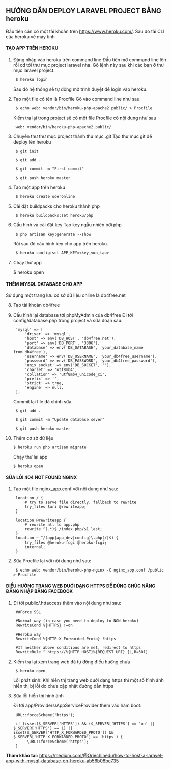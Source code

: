 ## HƯỚNG DẪN DEPLOY LARAVEL PROJECT BẰNG heroku ##

Đầu tiên cần có một tài khoản trên https://www.heroku.com/.
Sau đó tải CLI của heroku về máy tính

#### TẠO APP TRÊN HEROKU


1. Đăng nhập vào heroku trên command line
	Đầu tiên mở command line lên rồi cd tới thư mục project laravel nha.
	Gõ lệnh này sau khi các bạn ở thư mục laravel project.
	
		$ heroku login
	
	Sau đó hệ thống sẽ tự động mở trình duyệt để login vào heroku.

	
2. Tạo một file có tên là Procfile
	Gõ vào command line như sau:
	
		$ echo web: vendor/bin/heroku-php-apache2 public/ > Procfile
	
	Kiểm tra lại trong project sẽ có một file Procfile có nội dung như sau
	
		web: vendor/bin/heroku-php-apache2 public/
	
	
3. Chuyển thư thư mục project thành thư mục .git
	Tạo thư mục git để deploy lên heroku

		$ git init 
		
		$ git add .
		
		$ git commit -m "First commit"
		
		$ git push heroku master

	
4. Tạo một app trên heroku
	
		$ heroku create oderonline
	
	
5. Cài đặt buildpacks cho heroku thành php
	
		$ heroku buildpacks:set heroku/php

	
6. Cấu hình và cài đặt key
	Tạo key ngẫu nhiên bởi php
	
		$ php artisan key:generate --show
	
	Rồi sau đó cấu hình key cho app trên heroku.
	
		$ heroku config:set APP_KEY=<key_vừa_tạo>

	
7. Chạy thử app
	
	$ heroku open
	

#### THÊM MYSQL DATABASE CHO APP
Sử dụng một trang lưu cơ sở dữ liệu online là db4free.net


8. Tạo tài khoản db4free
	

9. Cấu hình lại database tới phpMyAdmin của db4free
Đi tới config/database.php trong project và sửa đoạn sau:
	
	
		'mysql' => [
            'driver' => 'mysql',
            'host' => env('DB_HOST', 'db4free.net'),
            'port' => env('DB_PORT', '3306'),
            'database' => env('DB_DATABASE', 'your_database_name from_db4free'),
            'username' => env('DB_USERNAME', 'your_db4free_username'),
            'password' => env('DB_PASSWORD', 'your_db4free_password'),
            'unix_socket' => env('DB_SOCKET', ''),
            'charset' => 'utf8mb4',
            'collation' => 'utf8mb4_unicode_ci',
            'prefix' => '',
            'strict' => true,
            'engine' => null,
        ],

		
	Commit lại file đã chỉnh sửa
	
		$ git add .
	
		$ git commit -m "Update database sever"
		
		$ git push heroku master


10. Thêm cơ sở dữ liệu
	
		$ heroku run php artisan migrate

	Chạy thử lại app
	
		$ heroku open
		
		
#### SỬA LỖI 404 NOT FOUND NGINX
1. Tạo một file nginx_app.conf với nội dung như sau:	
		
		location / {
			# try to serve file directly, fallback to rewrite
			try_files $uri @rewriteapp;
		}

		location @rewriteapp {
			# rewrite all to app.php
			rewrite ^(.*)$ /index.php/$1 last;
		}
		location ~ ^/(app|app_dev|config)\.php(/|$) {
			try_files @heroku-fcgi @heroku-fcgi;
			internal;
		}
		
2. Sửa Procfile lại với nội dung như sau: 
	
		$ echo web: vendor/bin/heroku-php-nginx -C nginx_app.conf /public > Procfile
		
		
#### ĐIỀU HƯỚNG TRANG WEB DƯỚI DẠNG HTTPS ĐỂ DÙNG CHỨC NĂNG ĐĂNG NHẬP BẰNG FACEBOOK
1. Đi tới public/.httaccess thêm vào nội dung như sau:
		
		##Force SSL 

		#Normal way (in case you need to deploy to NON-heroku)
		RewriteCond %{HTTPS} !=on

		#Heroku way
		RewriteCond %{HTTP:X-Forwarded-Proto} !https 

		#If neither above conditions are met, redirect to https
		RewriteRule ^ https://%{HTTP_HOST}%{REQUEST_URI} [L,R=301]
		

2. Kiểm tra lại xem trang web đã tự động điều hướng chưa
		
		$ heroku open
		
	Lỗi phát sinh: Khi hiển thị trang web dưới dạng https thì một số hình ảnh hiển thị bị lỗi do chưa cập nhật đường dẫn https


3. Sửa lỗi hiển thị hình ảnh
	
	Đi tới app/Providers/AppServiceProvider thêm vào hàm boot:
	
		URL::forceScheme('https');
			
		if (isset($_SERVER['HTTPS']) && ($_SERVER['HTTPS'] == 'on' || $_SERVER['HTTPS'] == 1) || isset($_SERVER['HTTP_X_FORWARDED_PROTO']) &&  $_SERVER['HTTP_X_FORWARDED_PROTO'] == 'https') {
             \URL::forceScheme('https');
        }


	 
		
**Tham khảo tại:** https://medium.com/@Oriechinedu/how-to-host-a-laravel-app-with-mysql-database-on-heroku-ab56b08be735
